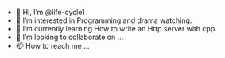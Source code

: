 - 👋 Hi, I’m @life-cycle1
- 👀 I’m interested in Programming and drama watching.
- 🌱 I’m currently learning How to write an Http server with cpp.
- 💞️ I’m looking to collaborate on ...
- 📫 How to reach me ...

<!---
life-cycle1/life-cycle1 is a ✨ special ✨ repository because its `README.md` (this file) appears on your GitHub profile.
You can click the Preview link to take a look at your changes.
--->
